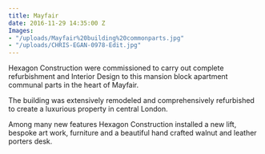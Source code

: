 ```yaml
---
title: Mayfair
date: 2016-11-29 14:35:00 Z
Images:
- "/uploads/Mayfair%20building%20commonparts.jpg"
- "/uploads/CHRIS-EGAN-0978-Edit.jpg"
---
```


Hexagon Construction were commissioned to carry out complete refurbishment and Interior Design to this mansion block apartment communal parts in the heart of Mayfair. 

The building was extensively remodeled and comprehensively refurbished to create a luxurious property in central London.

Among many new features Hexagon Construction installed a new lift, bespoke art work, furniture and a beautiful hand crafted walnut and leather porters desk.
